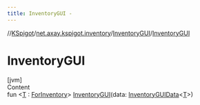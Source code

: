 ```yaml
---
title: InventoryGUI -
---
```

//[KSpigot](../../index.md)/[net.axay.kspigot.inventory](../index.md)/[InventoryGUI](index.md)/[InventoryGUI](-inventory-g-u-i.md)



# InventoryGUI  
[jvm]  
Content  
fun <[T](index.md) : [ForInventory](../-for-inventory/index.md)> [InventoryGUI](-inventory-g-u-i.md)(data: [InventoryGUIData](../-inventory-g-u-i-data/index.md)<[T](index.md)>)  



